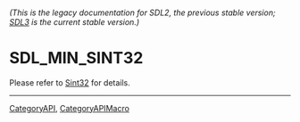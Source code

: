 ###### (This is the legacy documentation for SDL2, the previous stable version; [SDL3](https://wiki.libsdl.org/SDL3/) is the current stable version.)
# SDL_MIN_SINT32

Please refer to [Sint32](Sint32) for details.

----
[CategoryAPI](CategoryAPI), [CategoryAPIMacro](CategoryAPIMacro)

